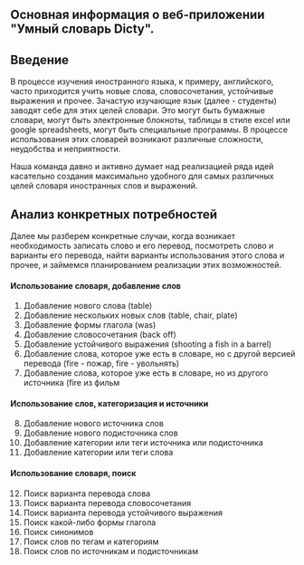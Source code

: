## Основная информация о веб-приложении "Умный словарь Dicty".

## Введение

В процессе изучения иностранного языка, к примеру, английского, часто приходится учить новые слова, словосочетания, устойчивые выражения и прочее. Зачастую изучающие язык (далее - студенты) заводят себе для этих целей словари. Это могут быть бумажные словари, могут быть электронные блокноты, таблицы в стиле excel или google spreadsheets, могут быть специальные программы. В процессе использования этих словарей возникают различные сложности, неудобства и неприятности.

Наша команда давно и активно думает над реализацией ряда идей касательно создания максимально удобного для самых различных целей словаря иностранных слов и выражений.

## Анализ конкретных потребностей
Далее мы разберем конкретные случаи, когда возникает необходимость записать слово и его перевод, посмотреть слово и варианты его перевода, найти варианты использования этого слова и прочее, и займемся планированием реализации этих возможностей.

#### Использование словаря, добавление слов

1. Добавление нового слова (table)
2. Добавление нескольких новых слов (table, chair, plate)
3. Добавление формы глагола (was)
4. Добавление словосочетания (back off)
5. Добавление устойчивого выражения (shooting a fish in a barrel)
6. Добавление слова, которое уже есть в словаре, но с другой версией перевода (fire - пожар, fire - увольнять)
7. Добавление слова, которое уже есть в словаре, но из другого источника (fire из фильм

#### Использование слов, категоризация и источники

8. Добавление нового источника слов
9. Добавление нового подисточника слов
10. Добавление категории или теги источника или подисточника
11. Добавление категории или теги слова

#### Использование словаря, поиск

12. Поиск варианта перевода слова
13. Поиск варианта перевода словосочетания
14. Поиск варианта перевода устойчивого выражения
15. Поиск какой-либо формы глагола
16. Поиск синонимов
17. Поиск слов по тегам и категориям
18. Поиск слов по источникам и подисточникам



